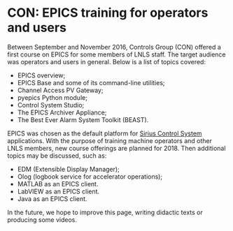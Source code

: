# CON: EPICS training for operators and users

Between September and November 2016, Controls Group (CON) offered a first course on EPICS for some members of LNLS staff. The target audience was operators and users in general. Below is a list of topics covered:

- EPICS overview;
- EPICS Base and some of its command-line utilities;
- Channel Access PV Gateway;
- pyepics Python module;
- Control System Studio;
- The EPICS Archiver Appliance;
- The Best Ever Alarm System Toolkit (BEAST).

EPICS was chosen as the default platform for [Sirius Control System](/Machine/control_system) applications. With the purpose of training machine operators and other LNLS members, new course offerings are planned for 2018. Then additional topics may be discussed, such as:

- EDM (Extensible Display Manager);
- Olog (logbook service for accelerator operations);
- MATLAB as an EPICS client.
- LabVIEW as an EPICS client.
- Java as an EPICS client.

In the future, we hope to improve this page, writing didactic texts or producing some videos. 